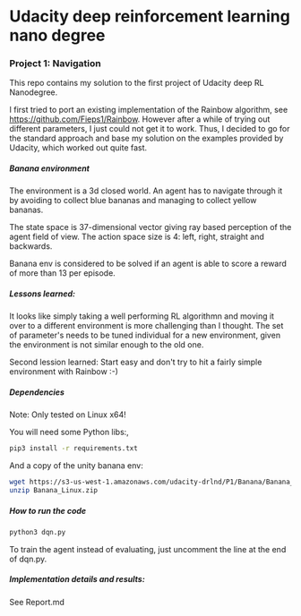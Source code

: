 # Udacity deep reinforcement learning nano degree

### Project 1: Navigation

This repo contains my solution to the first project of Udacity deep RL Nanodegree.

I first tried to port an existing implementation of the Rainbow algorithm, see https://github.com/Fieps1/Rainbow.
However after a while of trying out different parameters, I just could not get it to work.
Thus, I decided to go for the standard approach and base my solution on the examples provided by Udacity, which worked 
out quite fast.

##### Banana environment
The environment is a 3d closed world. An agent has to navigate through it by avoiding to collect blue bananas 
and managing to collect yellow bananas.

The state space is 37-dimensional vector giving ray based perception of the agent field of view.
The action space size is 4: left, right, straight and backwards.

Banana env is considered to be solved if an agent is able to score a reward of more than 13 per episode.

##### Lessons learned:
It looks like simply taking a well performing RL algorithmn and moving it over to a different environment is more 
challenging than I thought. The set of parameter's needs to be tuned individual for a new environment, given the 
environment is not similar enough to the old one.

Second lession learned: Start easy and don't try to hit a fairly simple environment with Rainbow :-)

##### Dependencies
Note: Only tested on Linux x64!

You will need some Python libs:,
```sh
pip3 install -r requirements.txt
```
And a copy of the unity banana env:
```sh
wget https://s3-us-west-1.amazonaws.com/udacity-drlnd/P1/Banana/Banana_Linux.zip
unzip Banana_Linux.zip
```

##### How to run the code
```sh
python3 dqn.py
```
To train the agent instead of evaluating, just uncomment the line at the end of dqn.py.


##### Implementation details and results:
See Report.md